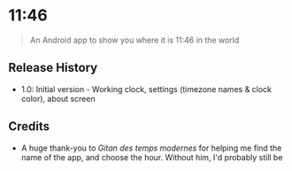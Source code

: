 # 11:46
> An Android app to show you where it is 11:46 in the world


## Release History

*   1.0: Initial version - Working clock, settings (timezone names & clock color), about screen

## Credits
*   A huge thank-you to _Gitan des temps modernes_ for helping me find the name of the app, and choose the hour. Without him, I'd probably still be
